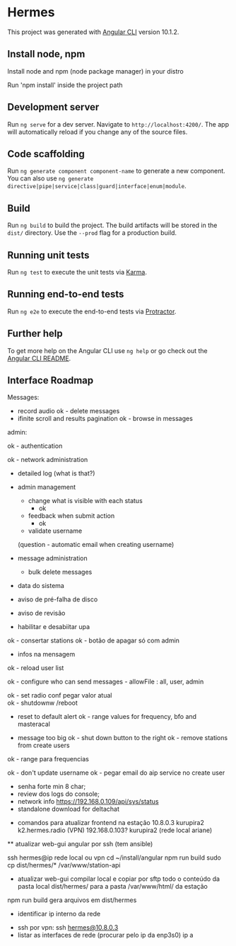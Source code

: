 # Hermes

This project was generated with [Angular CLI](https://github.com/angular/angular-cli) version 10.1.2.

## Install node, npm
Install node and npm (node package manager) in your distro

Run 'npm install' inside the project path


## Development server

Run `ng serve` for a dev server. Navigate to `http://localhost:4200/`. The app will automatically reload if you change any of the source files.

## Code scaffolding

Run `ng generate component component-name` to generate a new component. You can also use `ng generate directive|pipe|service|class|guard|interface|enum|module`.

## Build

Run `ng build` to build the project. The build artifacts will be stored in the `dist/` directory. Use the `--prod` flag for a production build.

## Running unit tests

Run `ng test` to execute the unit tests via [Karma](https://karma-runner.github.io).

## Running end-to-end tests

Run `ng e2e` to execute the end-to-end tests via [Protractor](http://www.protractortest.org/).

## Further help

To get more help on the Angular CLI use `ng help` or go check out the [Angular CLI README](https://github.com/angular/angular-cli/blob/master/README.md).


## Interface Roadmap

Messages:
- record audio
ok - delete messages
- ifinite scroll and results pagination
ok - browse in messages

admin:

ok - authentication

ok - network administration

- detailed log (what is that?)

- admin management
    - change what is visible with each status
        - ok
    - feedback when submit action
        - ok
    - validate username

    (question - automatic email when creating username)

- message administration 
    - bulk delete messages


- data do sistema
- aviso de pré-falha de disco
- aviso de revisão
- habilitar e desabiitar upa

ok - consertar stations
ok - botão de apagar só com admin
- infos na mensagem

ok - reload user list

ok - configure who can send messages
    - allowFile : all, user, admin

ok - set radio conf  pegar valor atual  
ok - shutdownw /reboot
- reset to default alert
ok - range values for frequency, bfo and masteracal

- message too big
ok - shut down button to the right
ok - remove stations from create users

ok - range para frequencias

ok - don't update username
ok - pegar email do aip service no create user

- senha forte min 8 char;
- review dos logs do console;
- network info https://192.168.0.109/api/sys/status
- standalone download for deltachat


* comandos para atualizar frontend na estação
10.8.0.3 kurupira2 k2.hermes.radio (VPN) 
192.168.0.103? kurupira2 (rede local ariane)

** atualizar web-gui angular por ssh (tem ansible)

 ssh hermes@ip rede local ou vpn
 cd ~/install/angular
 npm run build
 sudo cp dist/hermes/* /var/www/station-api


* atualizar web-gui 
 compilar local e copiar por sftp todo o conteúdo da pasta local dist/hermes/ para a pasta /var/www/html/ da estação

 npm run build 
 gera arquivos em dist/hermes
 
 * identificar ip interno da rede
 - ssh por vpn: 
 ssh hermes@10.8.0.3
 - listar as interfaces de rede (procurar pelo ip da enp3s0)
 ip a







